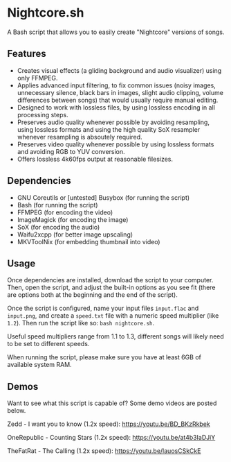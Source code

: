 # Nightcore.sh
A Bash script that allows you to easily create "Nightcore" versions of songs.

## Features
- Creates visual effects (a gliding background and audio visualizer) using only FFMPEG.
- Applies advanced input filtering, to fix common issues (noisy images, unnecessary silence, black bars in images, slight audio clipping, volume differences between songs) that would usually require manual editing.
- Designed to work with lossless files, by using lossless encoding in all processing steps. 
- Preserves audio quality whenever possible by avoiding resampling, using lossless formats and using the high quality SoX resampler whenever resampling is absoutely required.
- Preserves video quality whenever possible by using lossless formats and avoiding RGB to YUV conversion.
- Offers lossless 4k60fps output at reasonable filesizes.

## Dependencies
- GNU Coreutils or [untested] Busybox (for running the script)
- Bash (for running the script)
- FFMPEG (for encoding the video)
- ImageMagick (for encoding the image)
- SoX (for encoding the audio)
- Waifu2xcpp (for better image upscaling)
- MKVToolNix (for embedding thumbnail into video)

## Usage
Once dependencies are installed, download the script to your computer. Then, open the script, and adjust the built-in options as you see fit (there are options both at the beginning and the end of the script).

Once the script is configured, name your input files `input.flac` and `input.png`, and create a `speed.txt` file with a numeric speed multiplier (like `1.2`). Then run the script like so: `bash nightcore.sh`.

Useful speed multipliers range from 1.1 to 1.3, different songs will likely need to be set to different speeds.

When running the script, please make sure you have at least 6GB of available system RAM.

## Demos
Want to see what this script is capable of? Some demo videos are posted below.

Zedd - I want you to know (1.2x speed): https://youtu.be/BD_BKzRkbek

OneRepublic - Counting Stars (1.2x speed): https://youtu.be/at4b3IaDJiY

TheFatRat - The Calling (1.2x speed): https://youtu.be/lauosCSkCkE
